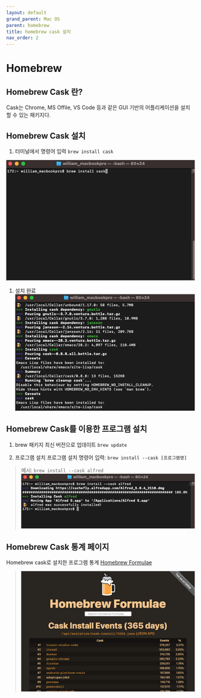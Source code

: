 ```yaml
---
layout: default
grand_parent: Mac OS
parent: homebrew
title: homebrew cask 설치
nav_order: 2
---
```


# Homebrew

## Homebrew Cask 란?
Cask는 Chrome, MS Offile, VS Code 등과 같은 GUI 기반의 어플리케이션을 설치할 수 있는 패키지다.

## Homebrew Cask 설치
1. 터미널에서 명령어 입력
`brew install cask`

![terminal1](../../assets/images/homebrewcask1.png)

1. 설치 완료
![terminal1](../../assets/images/homebrewcask2.png)


## Homebrew Cask를 이용한 프로그램 설치
1. brew 패키지 최신 버전으로 업데이트
`brew update`

2. 프로그램 설치
프로그램 설치 명령어 입력: 
`brew install --cask [프로그램명]`

> 예시: `brew install --cask alfred`
> ![terminal1](../../assets/images/homebrewcask3.png)



## Homebrew Cask 통계 페이지
Homebrew cask로 설치한 프로그램 통계
[Homebrew Formulae](https://formulae.brew.sh/analytics/cask-install/365d)
> ![terminal1](../../assets/images/homebrewcask4.png)
